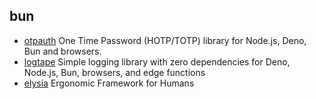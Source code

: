 ## bun

- [otpauth](https://github.com/hectorm/otpauth) One Time Password (HOTP/TOTP) library for Node.js, Deno, Bun and browsers.
- [logtape](https://github.com/dahlia/logtape) Simple logging library with zero dependencies for Deno, Node.js, Bun, browsers, and edge functions
- [elysia](https://github.com/elysiajs/elysia) Ergonomic Framework for Humans